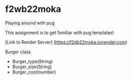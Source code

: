 # f2wb22moka
Playing around with pug 

This assignment is to get familiar with pug templates! 

[Link to Render Server] (https://f2db22moka.onrender.com)

Burger class
 - Burger_type(String)
 - Burger_size(String)
 - Burger_cost(number)